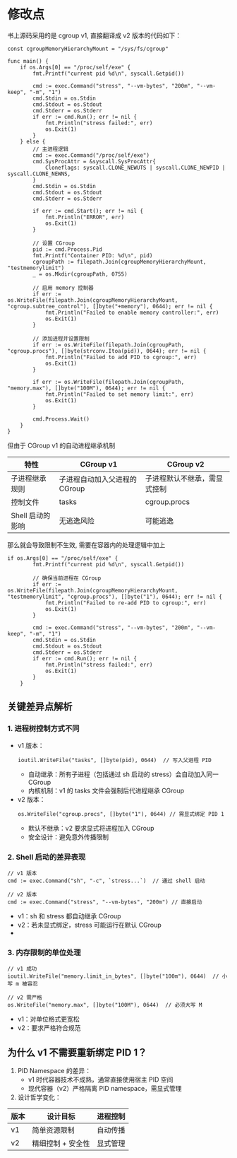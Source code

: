 # 修改点
书上源码采用的是 cgroup v1, 直接翻译成 v2 版本的代码如下：
```
const cgroupMemoryHierarchyMount = "/sys/fs/cgroup"

func main() {
	if os.Args[0] == "/proc/self/exe" {
		fmt.Printf("current pid %d\n", syscall.Getpid())
   
		cmd := exec.Command("stress", "--vm-bytes", "200m", "--vm-keep", "-m", "1")
		cmd.Stdin = os.Stdin
		cmd.Stdout = os.Stdout
		cmd.Stderr = os.Stderr
		if err := cmd.Run(); err != nil {
			fmt.Println("stress failed:", err)
			os.Exit(1)
		}
	} else {
		// 主进程逻辑
		cmd := exec.Command("/proc/self/exe")
		cmd.SysProcAttr = &syscall.SysProcAttr{
			Cloneflags: syscall.CLONE_NEWUTS | syscall.CLONE_NEWPID | syscall.CLONE_NEWNS,
		}
		cmd.Stdin = os.Stdin
		cmd.Stdout = os.Stdout
		cmd.Stderr = os.Stderr

		if err := cmd.Start(); err != nil {
			fmt.Println("ERROR", err)
			os.Exit(1)
		}

		// 设置 CGroup
		pid := cmd.Process.Pid
		fmt.Printf("Container PID: %d\n", pid)
		cgroupPath := filepath.Join(cgroupMemoryHierarchyMount, "testmemorylimit")
		_ = os.Mkdir(cgroupPath, 0755)

		// 启用 memory 控制器
		if err := os.WriteFile(filepath.Join(cgroupMemoryHierarchyMount, "cgroup.subtree_control"), []byte("+memory"), 0644); err != nil {
			fmt.Println("Failed to enable memory controller:", err)
			os.Exit(1)
		}

		// 添加进程并设置限制
		if err := os.WriteFile(filepath.Join(cgroupPath, "cgroup.procs"), []byte(strconv.Itoa(pid)), 0644); err != nil {
			fmt.Println("Failed to add PID to cgroup:", err)
			os.Exit(1)
		}

		if err := os.WriteFile(filepath.Join(cgroupPath, "memory.max"), []byte("100M"), 0644); err != nil {
			fmt.Println("Failed to set memory limit:", err)
			os.Exit(1)
		}

		cmd.Process.Wait()
	}
}
```

但由于 CGroup v1 的自动进程继承机制

| 特性   | CGroup v1      | CGroup v2  |
|------|----------------|------------|
| 子进程继承规则 | 子进程自动加入父进程的 CGroup | 子进程默认不继承，需显式控制 |
| 控制文件 | tasks          | cgroup.procs |
| Shell 启动的影响 | 无逃逸风险          | 可能逃逸       |

那么就会导致限制不生效, 需要在容器内的处理逻辑中加上
```
if os.Args[0] == "/proc/self/exe" {
		fmt.Printf("current pid %d\n", syscall.Getpid())

		// 确保当前进程在 CGroup
		if err := os.WriteFile(filepath.Join(cgroupMemoryHierarchyMount, "testmemorylimit", "cgroup.procs"), []byte("1"), 0644); err != nil {
			fmt.Println("Failed to re-add PID to cgroup:", err)
			os.Exit(1)
		}

		cmd := exec.Command("stress", "--vm-bytes", "200m", "--vm-keep", "-m", "1")
		cmd.Stdin = os.Stdin
		cmd.Stdout = os.Stdout
		cmd.Stderr = os.Stderr
		if err := cmd.Run(); err != nil {
			fmt.Println("stress failed:", err)
			os.Exit(1)
		}
	}
```

## 关键差异点解析
### 1. 进程树控制方式不同
- v1 版本：
  ```
  ioutil.WriteFile("tasks", []byte(pid), 0644)  // 写入父进程 PID
  ```
    - 自动继承：所有子进程（包括通过 sh 启动的 stress）会自动加入同一 CGroup 
    - 内核机制：v1 的 tasks 文件会强制后代进程继承 CGroup 
- v2 版本：
   ```
   os.WriteFile("cgroup.procs", []byte("1"), 0644) // 需显式绑定 PID 1
   ``` 
   - 默认不继承：v2 要求显式将进程加入 CGroup
   - 安全设计：避免意外传播限制
### 2. Shell 启动的差异表现
```
// v1 版本
cmd := exec.Command("sh", "-c", `stress...`)  // 通过 shell 启动

// v2 版本
cmd := exec.Command("stress", "--vm-bytes", "200m") // 直接启动
```  
 
- v1：sh 和 stress 都自动继承 CGroup
- v2：若未显式绑定，stress 可能运行在默认 CGroup
- 
### 3. 内存限制的单位处理
```
// v1 成功
ioutil.WriteFile("memory.limit_in_bytes", []byte("100m"), 0644)  // 小写 m 被容忍

// v2 需严格
os.WriteFile("memory.max", []byte("100M"), 0644)  // 必须大写 M
```
- v1：对单位格式更宽松
- v2：要求严格符合规范

## 为什么 v1 不需要重新绑定 PID 1？
1. PID Namespace 的差异： 
   - v1 时代容器技术不成熟，通常直接使用宿主 PID 空间 
   - 现代容器（v2）严格隔离 PID namespace，需显式管理
2. 设计哲学变化：

| 版本 | 设计目标       | 进程控制 |
|----|------------|------|
| v1 | 简单资源限制     | 自动传播 |
| v2 | 精细控制 + 安全性 | 显式管理 |
